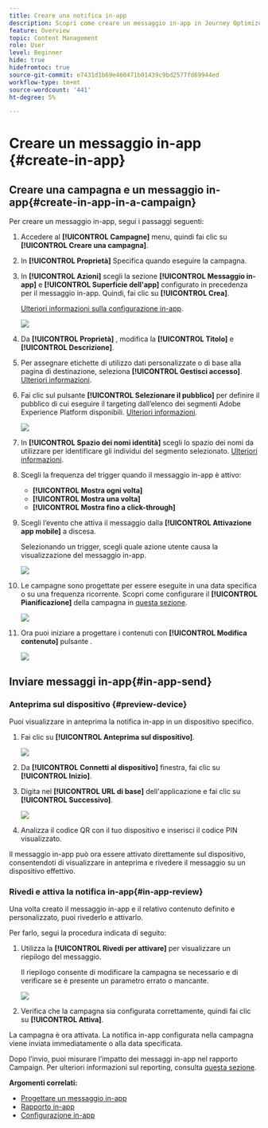 ```yaml
---
title: Creare una notifica in-app
description: Scopri come creare un messaggio in-app in Journey Optimizer
feature: Overview
topic: Content Management
role: User
level: Beginner
hide: true
hidefromtoc: true
source-git-commit: e7431d1b69e460471b01439c9bd2577fd69944ed
workflow-type: tm+mt
source-wordcount: '441'
ht-degree: 5%

---
```



# Creare un messaggio in-app {#create-in-app}

## Creare una campagna e un messaggio in-app{#create-in-app-in-a-campaign}

Per creare un messaggio in-app, segui i passaggi seguenti:

1. Accedere al **[!UICONTROL Campagne]** menu, quindi fai clic su **[!UICONTROL Creare una campagna]**.

1. In **[!UICONTROL Proprietà]** Specifica quando eseguire la campagna.

1. In **[!UICONTROL Azioni]** scegli la sezione **[!UICONTROL Messaggio in-app]** e **[!UICONTROL Superficie dell&#39;app]** configurato in precedenza per il messaggio in-app. Quindi, fai clic su **[!UICONTROL Crea]**.

   [Ulteriori informazioni sulla configurazione in-app](inapp-configuration.md).

   ![](assets/in_app_create_1.png)

1. Da **[!UICONTROL Proprietà]** , modifica la **[!UICONTROL Titolo]** e **[!UICONTROL Descrizione]**.

1. Per assegnare etichette di utilizzo dati personalizzate o di base alla pagina di destinazione, seleziona **[!UICONTROL Gestisci accesso]**. [Ulteriori informazioni](../administration/object-based-access.md).

1. Fai clic sul pulsante **[!UICONTROL Selezionare il pubblico]** per definire il pubblico di cui eseguire il targeting dall’elenco dei segmenti Adobe Experience Platform disponibili. [Ulteriori informazioni](../segment/about-segments.md).

   ![](assets/in_app_create_2.png)

1. In **[!UICONTROL Spazio dei nomi identità]** scegli lo spazio dei nomi da utilizzare per identificare gli individui del segmento selezionato. [Ulteriori informazioni](../event/about-creating.md#select-the-namespace).

1. Scegli la frequenza del trigger quando il messaggio in-app è attivo:

   * **[!UICONTROL Mostra ogni volta]**
   * **[!UICONTROL Mostra una volta]**
   * **[!UICONTROL Mostra fino a click-through]**

1. Scegli l’evento che attiva il messaggio dalla **[!UICONTROL Attivazione app mobile]**
a discesa.

   Selezionando un trigger, scegli quale azione utente causa la visualizzazione del messaggio in-app.

   ![](assets/in_app_create_3.png)

1. Le campagne sono progettate per essere eseguite in una data specifica o su una frequenza ricorrente. Scopri come configurare il **[!UICONTROL Pianificazione]** della campagna in [questa sezione](../campaigns/create-campaign.md#schedule).

   ![](assets/in-app-schedule.png)

1. Ora puoi iniziare a progettare i contenuti con **[!UICONTROL Modifica contenuto]** pulsante .

   ![](assets/in_app_create_4.png)

## Inviare messaggi in-app{#in-app-send}

### Anteprima sul dispositivo {#preview-device}

Puoi visualizzare in anteprima la notifica in-app in un dispositivo specifico.

1. Fai clic su **[!UICONTROL Anteprima sul dispositivo]**.

   ![](assets/in_app_create_6.png)

1. Da **[!UICONTROL Connetti al dispositivo]** finestra, fai clic su **[!UICONTROL Inizio]**.

1. Digita nel **[!UICONTROL URL di base]** dell&#39;applicazione e fai clic su **[!UICONTROL Successivo]**.

   ![](assets/in_app_create_7.png)

1. Analizza il codice QR con il tuo dispositivo e inserisci il codice PIN visualizzato.

Il messaggio in-app può ora essere attivato direttamente sul dispositivo, consentendoti di visualizzare in anteprima e rivedere il messaggio su un dispositivo effettivo.

### Rivedi e attiva la notifica in-app{#in-app-review}

Una volta creato il messaggio in-app e il relativo contenuto definito e personalizzato, puoi rivederlo e attivarlo.

Per farlo, segui la procedura indicata di seguito:

1. Utilizza la **[!UICONTROL Rivedi per attivare]** per visualizzare un riepilogo del messaggio.

   Il riepilogo consente di modificare la campagna se necessario e di verificare se è presente un parametro errato o mancante.

   ![](assets/in_app_create_5.png)

1. Verifica che la campagna sia configurata correttamente, quindi fai clic su **[!UICONTROL Attiva]**.

La campagna è ora attivata. La notifica in-app configurata nella campagna viene inviata immediatamente o alla data specificata.

Dopo l’invio, puoi misurare l’impatto dei messaggi in-app nel rapporto Campaign. Per ulteriori informazioni sul reporting, consulta [questa sezione](inapp-report.md).

**Argomenti correlati:**

* [Progettare un messaggio in-app](design-in-app.md)
* [Rapporto in-app](inapp-report.md)
* [Configurazione in-app](inapp-configuration.md)

